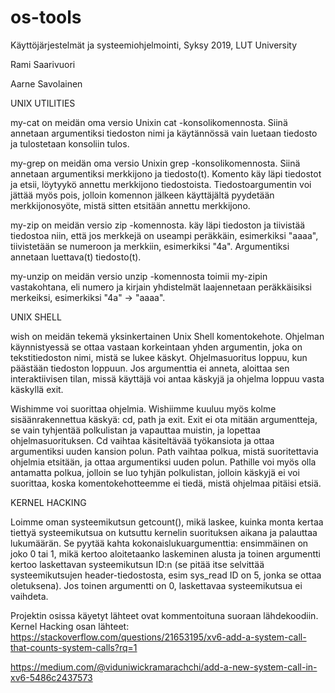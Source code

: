 # os-tools
Käyttöjärjestelmät ja systeemiohjelmointi, Syksy 2019, LUT University

Rami Saarivuori

Aarne Savolainen

UNIX UTILITIES

 my-cat on meidän oma versio Unixin cat -konsolikomennosta. Siinä annetaan argumentiksi tiedoston nimi ja käytännössä vain luetaan tiedosto ja tulostetaan konsoliin tulos.
 
 my-grep on meidän oma versio Unixin grep -konsolikomennosta. Siinä annetaan argumentiksi merkkijono ja tiedosto(t). Komento käy läpi tiedostot ja etsii, löytyykö annettu merkkijono tiedostoista. Tiedostoargumentin voi jättää myös pois, jolloin komennon jälkeen käyttäjältä pyydetään merkkijonosyöte, mistä sitten etsitään annettu merkkijono.
 
 my-zip on meidän versio zip -komennosta. käy läpi tiedoston ja tiivistää tiedostoa niin, että jos merkkejä on useampi peräkkäin, esimerkiksi "aaaa", tiivistetään se numeroon ja merkkiin, esimerkiksi "4a". Argumentiksi annetaan luettava(t) tiedosto(t).
 
 my-unzip on meidän versio unzip -komennosta toimii my-zipin vastakohtana, eli numero ja kirjain yhdistelmät laajennetaan peräkkäisiksi merkeiksi, esimerkiksi "4a" -> "aaaa".

UNIX SHELL

wish on meidän tekemä yksinkertainen Unix Shell komentokehote. Ohjelman käynnistyessä se ottaa vastaan korkeintaan yhden argumentin, joka on tekstitiedoston nimi, mistä se lukee käskyt. Ohjelmasuoritus loppuu, kun päästään tiedoston loppuun. Jos argumenttia ei anneta, aloittaa sen interaktiivisen tilan, missä käyttäjä voi antaa käskyjä ja ohjelma loppuu vasta käskyllä exit.

Wishimme voi suorittaa ohjelmia. Wishiimme kuuluu myös kolme sisäänrakennettua käskyä: cd, path ja exit. Exit ei ota mitään argumentteja, se vain tyhjentää polkulistan ja vapauttaa muistin, ja lopettaa ohjelmasuorituksen. Cd vaihtaa käsiteltävää työkansiota ja ottaa argumentiksi uuden kansion polun. Path vaihtaa polkua, mistä suoritettavia ohjelmia etsitään, ja ottaa argumentiksi uuden polun. Pathille voi myös olla antamatta polkua, jolloin se luo tyhjän polkulistan, jolloin käskyjä ei voi suorittaa, koska komentokehotteemme ei tiedä, mistä ohjelmaa pitäisi etsiä.

KERNEL HACKING

Loimme oman systeemikutsun getcount(), mikä laskee, kuinka monta kertaa tiettyä systeemikutsua on kutsuttu kernelin suorituksen aikana ja palauttaa lukumäärän. Se pyytää kahta kokonaislukuargumenttia: ensimmäinen on joko 0 tai 1, mikä kertoo aloitetaanko laskeminen alusta ja toinen argumentti kertoo laskettavan systeemikutsun ID:n (se pitää itse selvittää systeemikutsujen header-tiedostosta, esim sys_read ID on 5, jonka se ottaa oletuksena). Jos toinen argumentti on 0, laskettavaa systeemikutsua ei vaihdeta.


Projektin osissa käyetyt lähteet ovat kommentoituna suoraan lähdekoodiin.
Kernel Hacking osan lähteet:
https://stackoverflow.com/questions/21653195/xv6-add-a-system-call-that-counts-system-calls?rq=1

https://medium.com/@viduniwickramarachchi/add-a-new-system-call-in-xv6-5486c2437573
